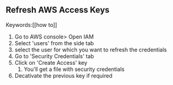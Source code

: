 ## Refresh AWS Access Keys
Keywords:[[how to]]

1. Go to AWS console> Open IAM
2. Select 'users' from the side tab
3. select the user for which you want to refresh the credentials
4. Go to 'Security Credentials' tab
5. Click on 'Create Access' key
	1. You'll get a file with security credentials
6. Decativate the previous key if required
